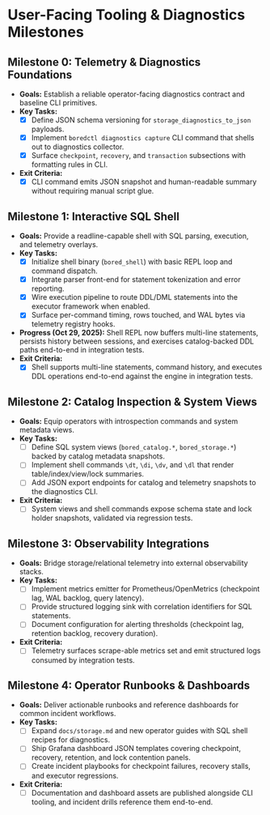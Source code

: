 # User-Facing Tooling & Diagnostics Milestones

## Milestone 0: Telemetry & Diagnostics Foundations
- **Goals:** Establish a reliable operator-facing diagnostics contract and baseline CLI primitives.
- **Key Tasks:**
  - [x] Define JSON schema versioning for `storage_diagnostics_to_json` payloads.
  - [x] Implement `boredctl diagnostics capture` CLI command that shells out to diagnostics collector.
  - [x] Surface `checkpoint`, `recovery`, and `transaction` subsections with formatting rules in CLI.
- **Exit Criteria:**
  - [x] CLI command emits JSON snapshot and human-readable summary without requiring manual script glue.

## Milestone 1: Interactive SQL Shell
- **Goals:** Provide a readline-capable shell with SQL parsing, execution, and telemetry overlays.
- **Key Tasks:**
  - [x] Initialize shell binary (`bored_shell`) with basic REPL loop and command dispatch.
  - [x] Integrate parser front-end for statement tokenization and error reporting.
  - [x] Wire execution pipeline to route DDL/DML statements into the executor framework when enabled.
  - [x] Surface per-command timing, rows touched, and WAL bytes via telemetry registry hooks.
- **Progress (Oct 29, 2025):** Shell REPL now buffers multi-line statements, persists history between sessions, and exercises catalog-backed DDL paths end-to-end in integration tests.
- **Exit Criteria:**
  - [x] Shell supports multi-line statements, command history, and executes DDL operations end-to-end against the engine in integration tests.

## Milestone 2: Catalog Inspection & System Views
- **Goals:** Equip operators with introspection commands and system metadata views.
- **Key Tasks:**
  - [ ] Define SQL system views (`bored_catalog.*`, `bored_storage.*`) backed by catalog metadata snapshots.
  - [ ] Implement shell commands `\dt`, `\di`, `\dv`, and `\dl` that render table/index/view/lock summaries.
  - [ ] Add JSON export endpoints for catalog and telemetry snapshots to the diagnostics CLI.
- **Exit Criteria:**
  - [ ] System views and shell commands expose schema state and lock holder snapshots, validated via regression tests.

## Milestone 3: Observability Integrations
- **Goals:** Bridge storage/relational telemetry into external observability stacks.
- **Key Tasks:**
  - [ ] Implement metrics emitter for Prometheus/OpenMetrics (checkpoint lag, WAL backlog, query latency).
  - [ ] Provide structured logging sink with correlation identifiers for SQL statements.
  - [ ] Document configuration for alerting thresholds (checkpoint lag, retention backlog, recovery duration).
- **Exit Criteria:**
  - [ ] Telemetry surfaces scrape-able metrics set and emit structured logs consumed by integration tests.

## Milestone 4: Operator Runbooks & Dashboards
- **Goals:** Deliver actionable runbooks and reference dashboards for common incident workflows.
- **Key Tasks:**
  - [ ] Expand `docs/storage.md` and new operator guides with SQL shell recipes for diagnostics.
  - [ ] Ship Grafana dashboard JSON templates covering checkpoint, recovery, retention, and lock contention panels.
  - [ ] Create incident playbooks for checkpoint failures, recovery stalls, and executor regressions.
- **Exit Criteria:**
  - [ ] Documentation and dashboard assets are published alongside CLI tooling, and incident drills reference them end-to-end.
